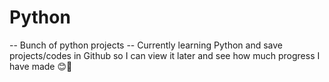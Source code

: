 # Python
-- Bunch of python projects --
Currently learning Python and save projects/codes in Github so I can view it later and see how much progress I have made 😊🦾
